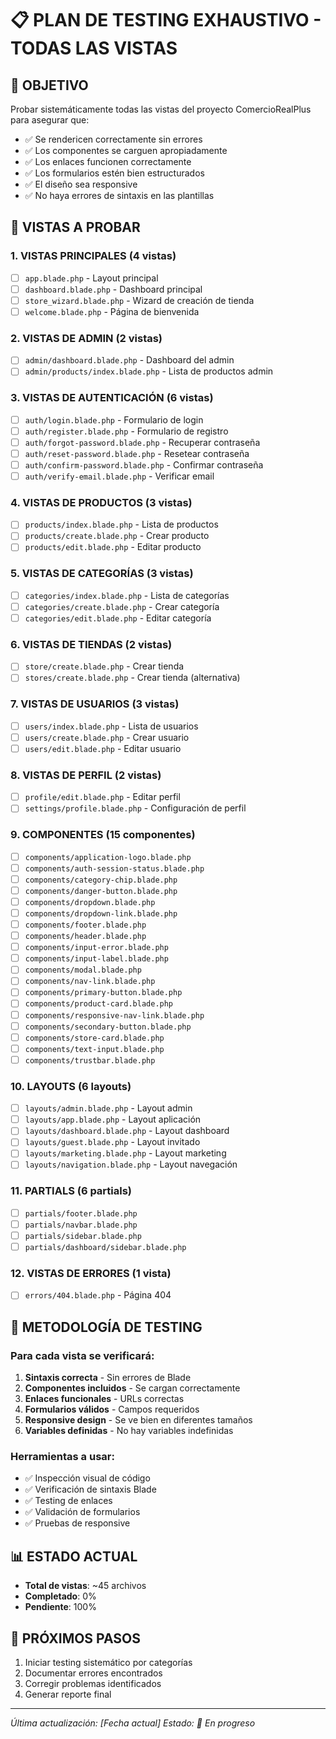 # 📋 PLAN DE TESTING EXHAUSTIVO - TODAS LAS VISTAS

## 🎯 OBJETIVO
Probar sistemáticamente todas las vistas del proyecto ComercioRealPlus para asegurar que:
- ✅ Se rendericen correctamente sin errores
- ✅ Los componentes se carguen apropiadamente
- ✅ Los enlaces funcionen correctamente
- ✅ Los formularios estén bien estructurados
- ✅ El diseño sea responsive
- ✅ No haya errores de sintaxis en las plantillas

## 📁 VISTAS A PROBAR

### 1. **VISTAS PRINCIPALES** (4 vistas)
- [ ] `app.blade.php` - Layout principal
- [ ] `dashboard.blade.php` - Dashboard principal
- [ ] `store_wizard.blade.php` - Wizard de creación de tienda
- [ ] `welcome.blade.php` - Página de bienvenida

### 2. **VISTAS DE ADMIN** (2 vistas)
- [ ] `admin/dashboard.blade.php` - Dashboard del admin
- [ ] `admin/products/index.blade.php` - Lista de productos admin

### 3. **VISTAS DE AUTENTICACIÓN** (6 vistas)
- [ ] `auth/login.blade.php` - Formulario de login
- [ ] `auth/register.blade.php` - Formulario de registro
- [ ] `auth/forgot-password.blade.php` - Recuperar contraseña
- [ ] `auth/reset-password.blade.php` - Resetear contraseña
- [ ] `auth/confirm-password.blade.php` - Confirmar contraseña
- [ ] `auth/verify-email.blade.php` - Verificar email

### 4. **VISTAS DE PRODUCTOS** (3 vistas)
- [ ] `products/index.blade.php` - Lista de productos
- [ ] `products/create.blade.php` - Crear producto
- [ ] `products/edit.blade.php` - Editar producto

### 5. **VISTAS DE CATEGORÍAS** (3 vistas)
- [ ] `categories/index.blade.php` - Lista de categorías
- [ ] `categories/create.blade.php` - Crear categoría
- [ ] `categories/edit.blade.php` - Editar categoría

### 6. **VISTAS DE TIENDAS** (2 vistas)
- [ ] `store/create.blade.php` - Crear tienda
- [ ] `stores/create.blade.php` - Crear tienda (alternativa)

### 7. **VISTAS DE USUARIOS** (3 vistas)
- [ ] `users/index.blade.php` - Lista de usuarios
- [ ] `users/create.blade.php` - Crear usuario
- [ ] `users/edit.blade.php` - Editar usuario

### 8. **VISTAS DE PERFIL** (2 vistas)
- [ ] `profile/edit.blade.php` - Editar perfil
- [ ] `settings/profile.blade.php` - Configuración de perfil

### 9. **COMPONENTES** (15 componentes)
- [ ] `components/application-logo.blade.php`
- [ ] `components/auth-session-status.blade.php`
- [ ] `components/category-chip.blade.php`
- [ ] `components/danger-button.blade.php`
- [ ] `components/dropdown.blade.php`
- [ ] `components/dropdown-link.blade.php`
- [ ] `components/footer.blade.php`
- [ ] `components/header.blade.php`
- [ ] `components/input-error.blade.php`
- [ ] `components/input-label.blade.php`
- [ ] `components/modal.blade.php`
- [ ] `components/nav-link.blade.php`
- [ ] `components/primary-button.blade.php`
- [ ] `components/product-card.blade.php`
- [ ] `components/responsive-nav-link.blade.php`
- [ ] `components/secondary-button.blade.php`
- [ ] `components/store-card.blade.php`
- [ ] `components/text-input.blade.php`
- [ ] `components/trustbar.blade.php`

### 10. **LAYOUTS** (6 layouts)
- [ ] `layouts/admin.blade.php` - Layout admin
- [ ] `layouts/app.blade.php` - Layout aplicación
- [ ] `layouts/dashboard.blade.php` - Layout dashboard
- [ ] `layouts/guest.blade.php` - Layout invitado
- [ ] `layouts/marketing.blade.php` - Layout marketing
- [ ] `layouts/navigation.blade.php` - Layout navegación

### 11. **PARTIALS** (6 partials)
- [ ] `partials/footer.blade.php`
- [ ] `partials/navbar.blade.php`
- [ ] `partials/sidebar.blade.php`
- [ ] `partials/dashboard/sidebar.blade.php`

### 12. **VISTAS DE ERRORES** (1 vista)
- [ ] `errors/404.blade.php` - Página 404

## 🧪 METODOLOGÍA DE TESTING

### Para cada vista se verificará:
1. **Sintaxis correcta** - Sin errores de Blade
2. **Componentes incluidos** - Se cargan correctamente
3. **Enlaces funcionales** - URLs correctas
4. **Formularios válidos** - Campos requeridos
5. **Responsive design** - Se ve bien en diferentes tamaños
6. **Variables definidas** - No hay variables indefinidas

### Herramientas a usar:
- ✅ Inspección visual de código
- ✅ Verificación de sintaxis Blade
- ✅ Testing de enlaces
- ✅ Validación de formularios
- ✅ Pruebas de responsive

## 📊 ESTADO ACTUAL
- **Total de vistas**: ~45 archivos
- **Completado**: 0%
- **Pendiente**: 100%

## 🚀 PRÓXIMOS PASOS
1. Iniciar testing sistemático por categorías
2. Documentar errores encontrados
3. Corregir problemas identificados
4. Generar reporte final

---
*Última actualización: [Fecha actual]*
*Estado: 🔄 En progreso*
